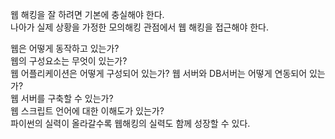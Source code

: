 웹 해킹을 잘 하려면 기본에 충실해야 한다.  
나아가 실제 상황을 가정한 모의해킹 관점에서 웹 해킹을 접근해야 한다.

웹은 어떻게 동작하고 있는가?  
웹의 구성요소는 무엇이 있는가?  
웹 어플리케이션은 어떻게 구성되어 있는가?
웹 서버와 DB서버는 어떻게 연동되어 있는가?  
웹 서버를 구축할 수 있는가?  
웹 스크립트 언어에 대한 이해도가 있는가?  
파이썬의 실력이 올라갈수록 웹해킹의 실력도 함께 성장할 수 있다.
